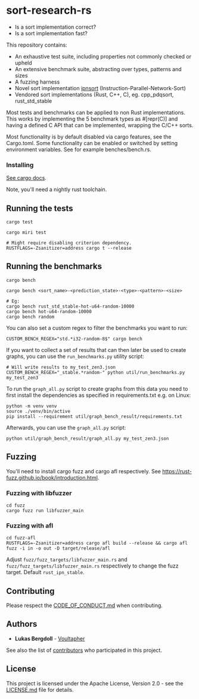 # sort-research-rs

* Is a sort implementation correct?
* Is a sort implementation fast?

This repository contains:

* An exhaustive test suite, including properties not commonly checked or upheld
* An extensive benchmark suite, abstracting over types, patterns and sizes
* A fuzzing harness
* Novel sort implementation [ipnsort](ipnsort) (Instruction-Parallel-Network-Sort)
* Vendored sort implementations (Rust, C++, C), eg. cpp_pdqsort, rust_std_stable

Most tests and benchmarks can be applied to non Rust implementations.
This works by implementing the 5 benchmark types as #[repr(C)] and having
a defined C API that can be implemented, wrapping the C/C++ sorts.

Most functionality is by default disabled via cargo features, see the
Cargo.toml. Some functionality can be enabled or switched by setting environment
variables. See for example benches/bench.rs.

### Installing

[See cargo docs](https://doc.rust-lang.org/cargo/guide/).

Note, you'll need a nightly rust toolchain.

## Running the tests

```
cargo test

cargo miri test

# Might require disabling criterion dependency.
RUSTFLAGS=-Zsanitizer=address cargo t --release
```

## Running the benchmarks

```
cargo bench

cargo bench <sort_name>-<prediction_state>-<type>-<pattern>-<size>

# Eg:
cargo bench rust_std_stable-hot-u64-random-10000
cargo bench hot-u64-random-10000
cargo bench random
```

You can also set a custom regex to filter the benchmarks you want to run:

```
CUSTOM_BENCH_REGEX="std.*i32-random-8$" cargo bench
```

If you want to collect a set of results that can then later be used to create graphs, you can use the `run_benchmarks.py` utility script:

```
# Will write results to my_test_zen3.json
CUSTOM_BENCH_REGEX="_stable.*random-" python util/run_benchmarks.py my_test_zen3
```

To run the `graph_all.py` script to create graphs from this data you need to first install the dependencies as specified in requirements.txt e.g. on Linux:
```
python -m venv venv
source ./venv/bin/active
pip install --requirement util/graph_bench_result/requirements.txt
```

Afterwards, you can use the `graph_all.py` script:
```
python util/graph_bench_result/graph_all.py my_test_zen3.json
```

## Fuzzing

You'll need to install cargo fuzz and cargo afl respectively.
See https://rust-fuzz.github.io/book/introduction.html.

### Fuzzing with libfuzzer

```
cd fuzz
cargo fuzz run libfuzzer_main
```

### Fuzzing with afl

```
cd fuzz-afl
RUSTFLAGS=-Zsanitizer=address cargo afl build --release && cargo afl fuzz -i in -o out -D target/release/afl
```

Adjust `fuzz/fuzz_targets/libfuzzer_main.rs` and
`fuzz/fuzz_targets/libfuzzer_main.rs` respectively to change the fuzz target.
Default `rust_ipn_stable`.

## Contributing

Please respect the [CODE_OF_CONDUCT.md](CODE_OF_CONDUCT.md) when contributing.

## Authors

* **Lukas Bergdoll** - [Voultapher](https://github.com/Voultapher)

See also the list of [contributors](https://github.com/Voultapher/sort-research-rs/contributors)
who participated in this project.

## License

This project is licensed under the Apache License, Version 2.0 -
see the [LICENSE.md](LICENSE.md) file for details.
